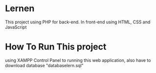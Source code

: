 # Lernen

This project using PHP for back-end. In front-end using HTML, CSS and JavaScript

# How To Run This project

using XAMPP Control Panel to running this web application, also have to download database "databaselern.sql"
